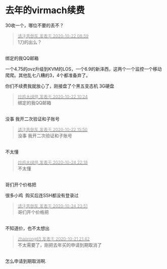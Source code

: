 # 去年的virmach续费


30收一个，哪位不要的丢不？

<div class="quote"><blockquote><font size="2"><a href="https://www.hostloc.com/forum.php?mod=redirect&amp;goto=findpost&amp;pid=9334395&amp;ptid=756941" target="_blank"><font color="#999999">请注意倒车 发表于 2020-10-22 08:59</font></a></font><br />
1刀的出么？</blockquote></div><br />
绑定的我QQ邮箱

一个4.75的ovz升级到KVM的LOS，一个6.9的新泽西，这两个一个监控一个移动爬爬。其他乱七八糟的3，4个都准备弃了。

你们不续费我就放心了，刚接盘了个黑五变态机 3G硬盘

<div class="quote"><blockquote><font size="2"><a href="https://www.hostloc.com/forum.php?mod=redirect&amp;goto=findpost&amp;pid=9334846&amp;ptid=756941" target="_blank"><font color="#999999">炒鸡大绿怪 发表于 2020-10-22 10:24</font></a></font><br />
绑定的我QQ邮箱</blockquote></div><br />
没事 我开二次验证和子账号

<div class="quote"><blockquote><font size="2"><a href="https://www.hostloc.com/forum.php?mod=redirect&amp;goto=findpost&amp;pid=9336342&amp;ptid=756941" target="_blank"><font color="#999999">请注意倒车 发表于 2020-10-22 15:50</font></a></font><br />
没事 我开二次验证和子账号</blockquote></div><br />
不太懂

<div class="quote"><blockquote><font size="2"><a href="https://www.hostloc.com/forum.php?mod=redirect&amp;goto=findpost&amp;pid=9347986&amp;ptid=756941" target="_blank"><font color="#999999">炒鸡大绿怪 发表于 2020-10-24 22:18</font></a></font><br />
不太懂</blockquote></div><br />
哥们开个价格把

很多小鸡&nbsp;&nbsp;购买后连SSH都没有登录过

<div class="quote"><blockquote><font size="2"><a href="https://www.hostloc.com/forum.php?mod=redirect&amp;goto=findpost&amp;pid=9348271&amp;ptid=756941" target="_blank"><font color="#999999">请注意倒车 发表于 2020-10-24 23:51</font></a></font><br />
哥们开个价格把</blockquote></div><br />
不知道价，也不太想出

<div class="quote"><blockquote><font size="2"><a href="https://www.hostloc.com/forum.php?mod=redirect&amp;goto=findpost&amp;pid=9333446&amp;ptid=756941" target="_blank"><font color="#999999">zhaorong65 发表于 2020-10-21 21:42</font></a></font><br />
不太需要了，刚把去年买的申请到期取消了</blockquote></div><br />
怎么申请到期取消啊.
